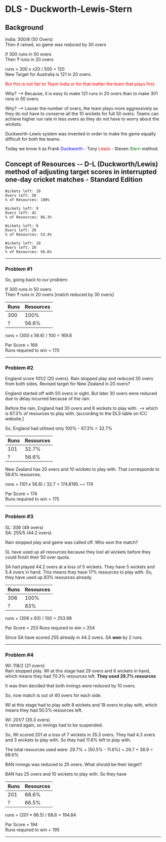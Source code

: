 # DLS - Duckworth-Lewis-Stern

## Background

India: 300/8 (50 Overs) <br>
Then it rained, so game was reduced by 30 overs

If 300 runs in 50 overs <br>
Then **?** runs in 20 overs

runs = 300 x x20 / 500 = 120 <br>
New Target for Australia is 121 in 20 overs.

<font color="red">But this is not fair to Team India or for that matter the team that plays first.</font>

Why? --> Because, it is easy to make 121 runs in 20 overs than to make 301 runs in 50 overs. 

Why? --> Lesser the number of overs, the team plays more aggressively as they do not have to conserve all the 10 wickets for full 50 overs. Teams can achieve higher run rate in less overs as they do not have to worry about the wickets.

Duckworth-Lewis system was invented in order to make the game equally difficult for both the teams.

Today we know it as Frank <font color="blue">Duckworth</font> - Tony <font color="red">Lewis</font> - Steven <font color="green">Stern</font> method.

## Concept of Resources -- D-L (Duckworth/Lewis) method of adjusting target scores in interrupted one-day cricket matches - Standard Edition

    Wickets left: 10 
    Overs left: 50 
    % of Resources: 100% 

    Wickets left: 9 
    Overs left: 42 
    % of Resources: 86.3% 

    Wickets left: 6 
    Overs left: 29 
    % of Resources: 53.4% 

    Wickets left: 10 
    Overs left: 20 
    % of Resources: 56.6% 

---

### Problem #1
So, going back to our problem:

If 300 runs in 50 overs <br>
Then **?** runs in 20 overs [match reduced by 30 overs]

| Runs | Resources  |
| -- | --|
| 300  | 100% |
| ?  | 56.6% |

runs = (300 x 56.6) / 100 = 169.8

Par Score = 169 <br>
Runs required to win = 170

---

### Problem #2
England score 101/2 (20 overs). Rain stopped play and reduced 30 overs from both sides. Revised target for New Zealand in 20 overs?

England started off with 50 overs in sight. But later 30 overs were reduced due to delay incurred because of the rain. 

Before the rain, England had 30 overs and 8 wickets to play with. --> which is 67.3% of resources to play with. [according to the DLS table on ICC website.]

So, England had utilised only 100% - 67.3% = 32.7% 

| Runs | Resources  |
| -- | --|
| 101  | 32.7% |
| ?  | 56.6% |

New Zealand has 20 overs and 10 wickets to play with. That corresponds to 56.6% resources.

runs = (101 x 56.6) / 32.7 = 174.8195 ~= 174

Par Score = 174 <br>
Runs required to win = 175

---

### Problem #3

SL: 306 (49 overs) <br> 
SA: 255/5 (44.2 overs)  <br>

Rain stopped play and game was called off. Who won the match?

SL have used up all resources because they lost all wickets before they could finish their 50 over quota.

SA had played 44.2 overs at a loss of 5 wickets. They have 5 wickets and 5.4 overs in hand. This means they have 17% resources to play with. So, they have used up 83% resources already.

| Runs | Resources  |
| -- | --|
| 306  | 100% |
| ?  | 83% |

runs = (306 x 83) / 100 = 253.98

Par Score = 253
Runs required to win = 254

Since SA have scored 255 already in 44.2 overs. SA **won** by 2 runs.

---

### Problem #4

WI: 118/2 (21 overs) <br>
Rain stopped play. 
WI at this stage had 29 overs and 8 wickets in hand, which means they had 70.3% resources left. **They used 29.7% resources**

It was then decided that both innings were reduced by 10 overs. <br>

So, now match is out of 40 overs for each side.

WI at this stage had to play with 8 wickets and 19 overs to play with, which means they had 50.5% resources left.

WI: 201/7 (35.3 overs) <br>
It rained again, so innings had to be suspended. <br>

So, WI scored 201 at a loss of 7 wickets in 35.3 overs. They had 4.3 overs and 3 wickets to play with. So they had 11.6% left to play with.

The total resources used were: 29.7% + (50.5% - 11.6%) = 29.7 + 38.9 = 68.6%

BAN innings was reduced to 25 overs. What should be their target? <br>


BAN has 25 overs and 10 wickets to play with. So they have 

| Runs | Resources  |
| -- | --|
| 201  | 68.6% |
| ?  | 66.5% |

runs = (201 * 66.5) / 68.6 = 194.84

Par Score = 194 <br>
Runs required to win = 195

---
